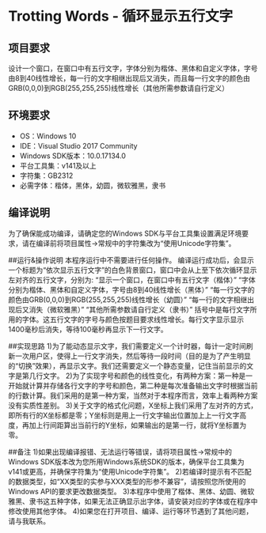 # Trotting Words - 循环显示五行文字

## 项目要求

设计一个窗口，在窗口中有五行文字，字体分别为楷体、黑体和自定义字体，字号由8到40线性增长，每一行的文字相继出现后又消失，而且每一行文字的颜色由GRB(0,0,0)到RGB(255,255,255)线性增长（其他所需参数请自行定义）

## 环境要求

- OS：Windows 10
- IDE：Visual Studio 2017 Community
- Windows SDK版本：10.0.17134.0
- 平台工具集：v141及以上
- 字符集：GB2312
- 必需字体：楷体，黑体，幼圆，微软雅黑，隶书

## 编译说明

为了确保能成功编译，请确定您的Windows SDK与平台工具集设置满足环境要求，请在编译前将项目属性->常规中的字符集改为“使用Unicode字符集”。

##运行&操作说明
本程序运行中不需要进行任何操作。
编译运行成功后，会显示一个标题为“依次显示五行文字”的白色背景窗口，窗口中会从上至下依次循环显示左对齐的五行文字，分别为:
“显示一个窗口，在窗口中有五行文字（楷体）”
“字体分别为楷体、黑体和自定义字体，字号由8到40线性增长（黑体）”
“每一行文字的颜色由GRB(0,0,0)到RGB(255,255,255)线性增长（幼圆）”
“每一行的文字相继出现后又消失（微软雅黑）”
“其他所需参数请自行定义（隶书）”
括号中是每行文字所用的字体。这五行文字的字号与颜色按题目要求线性增长。每行文字显示显示1400毫秒后消失，等待100毫秒再显示下一行文字。

##实现思路
1)为了能动态显示文字，我们需要定义一个计时器，每计一定时间刷新一次用户区，使得上一行文字消失，然后等待一段时间（目的是为了产生明显的“切换”效果），再显示文字。我们还需要定义一个静态变量，记住当前显示的文字是第几行文字。
2)为了实现字号和颜色的线性变化，有两种方案：第一种是一开始就计算并存储各行文字的字号和颜色，第二种是每次准备输出文字时根据当前的行数计算。我们采用的是第一种方案，当然对于本程序而言，效率上看两种方案没有实质性差别。
3)关于文字的格式化问题，X坐标上我们采用了左对齐的方式，即所有行的X坐标都是零；Y坐标则是用上一行文字输出位置加上上一行文字高度，再加上行间距算出当前行的Y坐标，如果输出的是第一行，就将Y坐标置为零。

##备注
1)如果出现编译报错、无法运行等错误，请将项目属性->常规中的Windows SDK版本改为您所用Windows系统SDK的版本，确保平台工具集为v141或更高，并确保字符集为“使用Unicode字符集”。
2)若编译时提示有不匹配的数据类型，如“XX类型的实参与XXX类型的形参不兼容”，请按照您所使用的Windows API的要求更改数据类型。
3)本程序中使用了楷体、黑体、幼圆、微软雅黑、隶书这五种字体，如果无法正确显示出字体，请安装对应的字体或在程序中修改使用其他字体。
4)如果您在打开项目、编译、运行等环节遇到了其他问题，请与我联系。